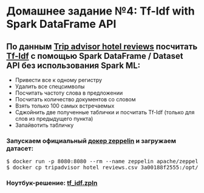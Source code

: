 # Домашнее задание №4: Tf-Idf with Spark DataFrame API

## По данным [Trip advisor hotel reviews](https://www.kaggle.com/andrewmvd/trip-advisor-hotel-reviews) посчитать [Tf-Idf](https://ru.wikipedia.org/wiki/TF-IDF) с помощью Spark DataFrame / Dataset API без использования Spark ML:
* Привести все к одному регистру
* Удалить все спецсимволы
* Посчитать частоту слова в предложении
* Посчитать количество документов со словом
* Взять только 100 самых встречаемых
* Сджойнить две полученные таблички и посчитать Tf-Idf (только для слов из предыдущего пункта)
* Запайвотить табличку

### Запускаем официальный [докер zeppelin](https://zeppelin.apache.org/download.html#using-the-official-docker-image) и загружаем датасет:
<pre>
$ docker run -p 8080:8080 --rm --name zeppelin apache/zeppelin:0.10.0
$ docker cp tripadvisor_hotel_reviews.csv 3a00188f2555:/opt/zeppelin/notebook/
</pre>

### Ноутбук-решение: [tf_idf.zpln](https://github.com/GimmeDanger/made-big-data-2021/blob/master/hw/4_spark/tf_idf.zpln)


